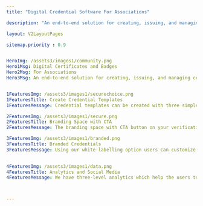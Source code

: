 ```yaml
---
title: "Digital Credential Software For Associations"

description: "An end-to-end solution for creating, issuing, and managing certificates and badges for associations and communities."

layout: V2LayoutPages

sitemap.priority : 0.9


HeroImg: /assets3/images1/community.png
Hero1Msg: Digital Certificates and Badges
Hero2Msg: For Associations
Hero3Msg: An end-to-end solution for creating, issuing, and managing certificates and badges for associations and communities.


1FeaturesImg: /assets3/images1/securechoice.png
1FeaturesTitle: Create Credential Templates
1FeaturesMessage: Credential templates can be created with three simple steps. We have an unlimited repository of templates, and users can upload or design their credential images. Canva Integration makes it easy for users to design their images. Canva Integration: Canva Integration makes it easy for users to design their images for their credential templates. With just a few clicks, users can have access to a wide variety of tools and resources that they can use to create their unique images.

2FeaturesImg: /assets3/images1/secure.png
2FeaturesTitle: Branding Space with CTA
2FeaturesMessage: The branding space with CTA button on your verification page is one of the most important elements of your page. It is the call to action that tells your visitors what you want them to do next. If you are not using a CTA button, you are missing out on a great opportunity to increase your inbound traffic and collect leads.

3FeaturesImg: /assets3/images1/branded.png
3FeaturesTitle: Branded Credentials
3FeaturesMessage: Using our white-labelling option users can customize the verification page with their URL, logo and footer which fits their brand. Which helps to issue credentials as a front-end issuer. This is a great option when you're just getting started. : Using our full support option we allow users to customize their verification profile with logo, URL, footers and other features. We also provide quick access to a support page.

                  
4FeaturesImg: /assets3/images1/data.png
4FeaturesTitle: Analytics and Social Media
4FeaturesMessage: We have three-level analytics which help the users to understand the matrices and success of the program. Users can share their credentials to 40+ social media and as an issuer, you can have zero-cost marketing with digital credentials. We also provide social management platforms like Facebook and Instagram as well as analytics of your web data.



---
```

